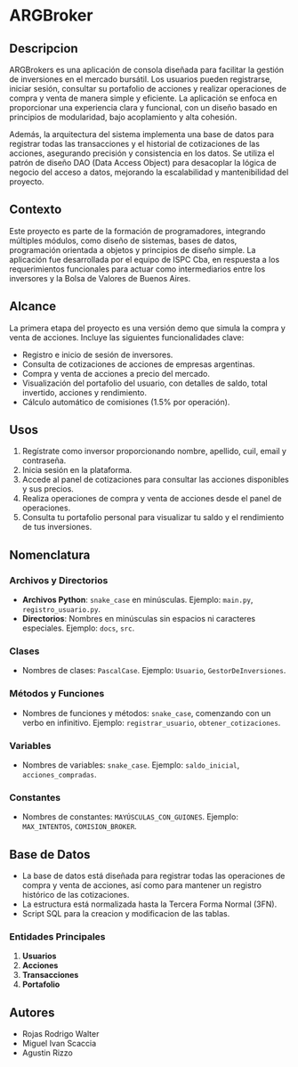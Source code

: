 # ARGBroker

## Descripcion
ARGBrokers es una aplicación de consola diseñada para facilitar la gestión de inversiones en el mercado bursátil. Los usuarios pueden registrarse, iniciar sesión, consultar su portafolio de acciones y realizar operaciones de compra y venta de manera simple y eficiente. La aplicación se enfoca en proporcionar una experiencia clara y funcional, con un diseño basado en principios de modularidad, bajo acoplamiento y alta cohesión.

Además, la arquitectura del sistema implementa una base de datos para registrar todas las transacciones y el historial de cotizaciones de las acciones, asegurando precisión y consistencia en los datos. Se utiliza el patrón de diseño DAO (Data Access Object) para desacoplar la lógica de negocio del acceso a datos, mejorando la escalabilidad y mantenibilidad del proyecto.
## Contexto
Este proyecto es parte de la formación de programadores, integrando múltiples módulos, como diseño de sistemas, bases de datos, programación orientada a objetos y principios de diseño simple. La aplicación fue desarrollada por el equipo de ISPC Cba, en respuesta a los requerimientos funcionales para actuar como intermediarios entre los inversores y la Bolsa de Valores de Buenos Aires.

## Alcance
La primera etapa del proyecto es una versión demo que simula la compra y venta de acciones. Incluye las siguientes funcionalidades clave:
- Registro e inicio de sesión de inversores.
- Consulta de cotizaciones de acciones de empresas argentinas.
- Compra y venta de acciones a precio del mercado.
- Visualización del portafolio del usuario, con detalles de saldo, total invertido, acciones y rendimiento.
- Cálculo automático de comisiones (1.5% por operación).

## Usos
1. Regístrate como inversor proporcionando nombre, apellido, cuil, email y contraseña.
2. Inicia sesión en la plataforma.
3. Accede al panel de cotizaciones para consultar las acciones disponibles y sus precios.
4. Realiza operaciones de compra y venta de acciones desde el panel de operaciones.
5. Consulta tu portafolio personal para visualizar tu saldo y el rendimiento de tus inversiones.

## Nomenclatura

### Archivos y Directorios
- **Archivos Python**: `snake_case` en minúsculas. Ejemplo: `main.py`, `registro_usuario.py`.
- **Directorios**: Nombres en minúsculas sin espacios ni caracteres especiales. Ejemplo: `docs`, `src`.

### Clases
- Nombres de clases: `PascalCase`. Ejemplo: `Usuario`, `GestorDeInversiones`.

### Métodos y Funciones
- Nombres de funciones y métodos: `snake_case`, comenzando con un verbo en infinitivo. Ejemplo: `registrar_usuario`, `obtener_cotizaciones`.

### Variables
- Nombres de variables: `snake_case`. Ejemplo: `saldo_inicial`, `acciones_compradas`.

### Constantes
- Nombres de constantes: `MAYÚSCULAS_CON_GUIONES`. Ejemplo: `MAX_INTENTOS`, `COMISION_BROKER`.

## Base de Datos
- La base de datos está diseñada para registrar todas las operaciones de compra y venta de acciones, así como para mantener un registro histórico de las cotizaciones.
- La estructura está normalizada hasta la Tercera Forma Normal (3FN).
- Script SQL para la creacion y modificacion de las tablas.

### Entidades Principales
1. **Usuarios**
2. **Acciones**
3. **Transacciones**
4. **Portafolio**

## Autores
- Rojas Rodrigo Walter
- Miguel Ivan Scaccia
- Agustin Rizzo
